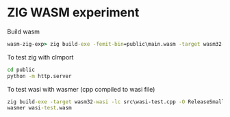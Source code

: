 # ZIG WASM experiment

Build wasm

```cmd
wasm-zig-exp> zig build-exe -femit-bin=public\main.wasm -target wasm32-freestanding -I src\ -O ReleaseSmall src\main.zig
```

To test zig with cImport

```cmd
cd public
python -m http.server
```

To test wasi with wasmer (cpp compiled to wasi file)

```cmd
zig build-exe -target wasm32-wasi -lc src\wasi-test.cpp -O ReleaseSmall
wasmer wasi-test.wasm

```
